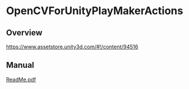 OpenCVForUnityPlayMakerActions
====================

Overview
-----
<https://www.assetstore.unity3d.com/#!/content/94516>  


Manual
-----
[ReadMe.pdf](/Assets/OpenCVForUnityPlayMakerActions/ReadMe.pdf)

